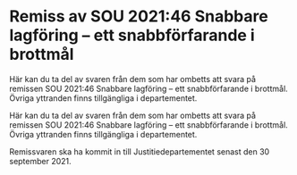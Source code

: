 # Remiss av SOU 2021:46 Snabbare lagföring – ett snabbförfarande i brottmål

Här kan du ta del av svaren från dem som har ombetts att svara på remissen SOU 2021:46 Snabbare lagföring – ett snabbförfarande i brottmål. Övriga yttranden finns tillgängliga i departementet.

Här kan du ta del av svaren från dem som har ombetts att svara på remissen SOU 2021:46 Snabbare lagföring – ett snabbförfarande i brottmål. Övriga yttranden finns tillgängliga i departementet.

Remissvaren ska ha kommit in till Justitiedepartementet senast den 30 september 2021.
